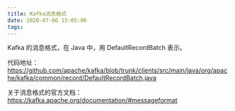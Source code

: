 ```yaml
---
title: Kafka消息格式
date: 2020-07-06 15:05:06
tags:
---
```


Kafka 的消息格式，在 Java 中，用 DefaultRecordBatch 表示。

代码地址：https://github.com/apache/kafka/blob/trunk/clients/src/main/java/org/apache/kafka/common/record/DefaultRecordBatch.java

关于消息格式的官方文档：https://kafka.apache.org/documentation/#messageformat

